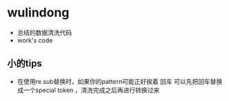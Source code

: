 # wulindong
- 总结的数据清洗代码
- work's code

## 小的tips
- 在使用re.sub替换时，如果你的pattern可能正好挨着 回车 可以先把回车替换成一个special token ，清洗完成之后再进行转换过来
